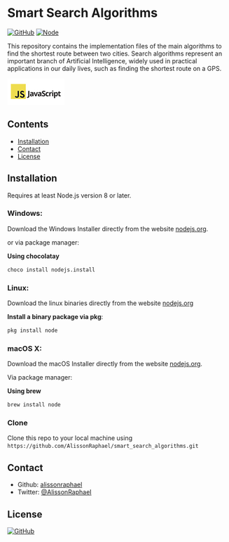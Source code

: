 # Smart Search Algorithms

[![GitHub](https://img.shields.io/github/license/AlissonRaphael/smart_search_algorithms)](https://github.com/AlissonRaphael/smart_search_algorithms/blob/main/LICENSE)
[![Node](https://img.shields.io/badge/Node.js-8.5.0-1abc9c.svg)](https://nodejs.org/en/)

This repository contains the implementation files of the main algorithms to find the shortest route between two cities. Search algorithms represent an important branch of Artificial Intelligence, widely used in practical applications in our daily lives, such as finding the shortest route on a GPS.

![](https://github.com/AlissonRaphael/smart_search_algorithms/blob/main/readme-javascript-logo.jpg)

## Contents
- [Installation](#installation)
- [Contact](#contact)
- [License](#license)


## Installation
Requires at least Node.js version 8 or later.

### Windows:

Download the Windows Installer directly from the website [nodejs.org](https://nodejs.org/en/download/).

or via package manager:

__Using chocolatay__
```sh
choco install nodejs.install
```

### Linux:

Download the linux binaries directly from the website [nodejs.org](https://nodejs.org/en/download/)

__Install a binary package via pkg__:
```sh
pkg install node
```

### macOS X:

Download the macOS Installer directly from the website [nodejs.org](https://nodejs.org/en/download/).

Via package manager:

__Using brew__
```sh
brew install node
```


### Clone

Clone this repo to your local machine using `https://github.com/AlissonRaphael/smart_search_algorithms.git`

## Contact
- Github: [alissonraphael](https://gist.github.com/AlissonRaphael)
- Twitter: [@AlissonRaphaeI](@AlissonRaphaeI)

## License

[![GitHub](https://img.shields.io/github/license/AlissonRaphael/smart_search_algorithms)](https://github.com/AlissonRaphael/smart_search_algorithms/blob/main/LICENSE)
